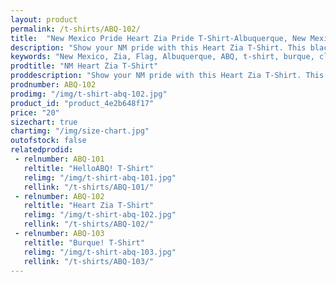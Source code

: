 ```yaml
---
layout: product
permalink: /t-shirts/ABQ-102/
title:  "New Mexico Pride Heart Zia Pride T-Shirt-Albuquerque, New Mexico"
description: "Show your NM pride with this Heart Zia T-Shirt. This black tee features the New Mexico Zia on the front-side. Perfect for showing your New Mexican pride."
keywords: "New Mexico, Zia, Flag, Albuquerque, ABQ, t-shirt, burque, clothing, hello abq, shirt"
prodtitle: "NM Heart Zia T-Shirt"
proddescription: "Show your NM pride with this Heart Zia T-Shirt. This black tee features the New Mexico Zia on the front-side. Perfect for showing your New Mexican pride.<br><br>Printed on American Apparel unisex T-shirt that feels like you've owned it for years the moment you put it on, and for years to come. 50% Polyester / 50% Cotton (Poly-Cotton) construction. Durable rib neckband."
prodnumber: ABQ-102
prodimg: "/img/t-shirt-abq-102.jpg"
product_id: "product_4e2b648f17"
price: "20"
sizechart: true
chartimg: "/img/size-chart.jpg"
outofstock: false
relatedprodid:
 - relnumber: ABQ-101
   reltitle: "HelloABQ! T-Shirt"
   relimg: "/img/t-shirt-abq-101.jpg"
   rellink: "/t-shirts/ABQ-101/"
 - relnumber: ABQ-102
   reltitle: "Heart Zia T-Shirt"
   relimg: "/img/t-shirt-abq-102.jpg"
   rellink: "/t-shirts/ABQ-102/"
 - relnumber: ABQ-103
   reltitle: "Burque! T-Shirt"
   relimg: "/img/t-shirt-abq-103.jpg"
   rellink: "/t-shirts/ABQ-103/"
---
```


